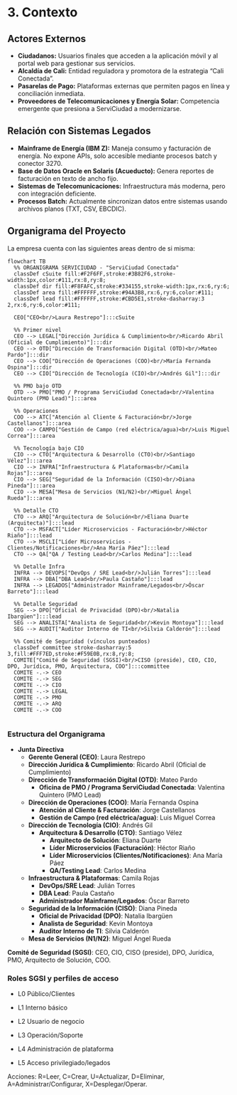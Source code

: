 # 3. Contexto

## Actores Externos

- **Ciudadanos:** Usuarios finales que acceden a la aplicación móvil y al portal web para gestionar sus servicios.  
- **Alcaldía de Cali:** Entidad reguladora y promotora de la estrategia “Cali Conectada”.  
- **Pasarelas de Pago:** Plataformas externas que permiten pagos en línea y conciliación inmediata.  
- **Proveedores de Telecomunicaciones y Energía Solar:** Competencia emergente que presiona a ServiCiudad a modernizarse.  

## Relación con Sistemas Legados

- **Mainframe de Energía (IBM Z):** Maneja consumo y facturación de energía. No expone APIs, solo accesible mediante procesos batch y conector 3270.  
- **Base de Datos Oracle en Solaris (Acueducto):** Genera reportes de facturación en texto de ancho fijo.  
- **Sistemas de Telecomunicaciones:** Infraestructura más moderna, pero con integración deficiente.  
- **Procesos Batch:** Actualmente sincronizan datos entre sistemas usando archivos planos (TXT, CSV, EBCDIC).

## Organigrama del Proyecto

La empresa cuenta con las siguientes areas dentro de si misma:  

```mermaid
flowchart TB
  %% ORGANIGRAMA SERVICIUDAD - "ServiCiudad Conectada"
  classDef cSuite fill:#F2F6FF,stroke:#3B82F6,stroke-width:1px,color:#111,rx:8,ry:8;
  classDef dir fill:#F8FAFC,stroke:#334155,stroke-width:1px,rx:6,ry:6;
  classDef area fill:#FFFFFF,stroke:#94A3B8,rx:6,ry:6,color:#111;
  classDef lead fill:#FFFFFF,stroke:#CBD5E1,stroke-dasharray:3 2,rx:6,ry:6,color:#111;

  CEO["CEO<br/>Laura Restrepo"]:::cSuite

  %% Primer nivel
  CEO --> LEGAL["Dirección Jurídica & Cumplimiento<br/>Ricardo Abril (Oficial de Cumplimiento)"]:::dir
  CEO --> OTD["Dirección de Transformación Digital (OTD)<br/>Mateo Pardo"]:::dir
  CEO --> COO["Dirección de Operaciones (COO)<br/>María Fernanda Ospina"]:::dir
  CEO --> CIO["Dirección de Tecnología (CIO)<br/>Andrés Gil"]:::dir

  %% PMO bajo OTD
  OTD --> PMO["PMO / Programa ServiCiudad Conectada<br/>Valentina Quintero (PMO Lead)"]:::area

  %% Operaciones
  COO --> ATC["Atención al Cliente & Facturación<br/>Jorge Castellanos"]:::area
  COO --> CAMPO["Gestión de Campo (red eléctrica/agua)<br/>Luis Miguel Correa"]:::area

  %% Tecnología bajo CIO
  CIO --> CTO["Arquitectura & Desarrollo (CTO)<br/>Santiago Vélez"]:::area
  CIO --> INFRA["Infraestructura & Plataformas<br/>Camila Rojas"]:::area
  CIO --> SEG["Seguridad de la Información (CISO)<br/>Diana Pineda"]:::area
  CIO --> MESA["Mesa de Servicios (N1/N2)<br/>Miguel Ángel Rueda"]:::area

  %% Detalle CTO
  CTO --> ARQ["Arquitectura de Solución<br/>Eliana Duarte (Arquitecta)"]:::lead
  CTO --> MSFACT["Líder Microservicios - Facturación<br/>Héctor Riaño"]:::lead
  CTO --> MSCLI["Líder Microservicios - Clientes/Notificaciones<br/>Ana María Páez"]:::lead
  CTO --> QA["QA / Testing Lead<br/>Carlos Medina"]:::lead

  %% Detalle Infra
  INFRA --> DEVOPS["DevOps / SRE Lead<br/>Julián Torres"]:::lead
  INFRA --> DBA["DBA Lead<br/>Paula Castaño"]:::lead
  INFRA --> LEGADOS["Administrador Mainframe/Legados<br/>Óscar Barreto"]:::lead

  %% Detalle Seguridad
  SEG --> DPO["Oficial de Privacidad (DPO)<br/>Natalia Ibargüen"]:::lead
  SEG --> ANALISTA["Analista de Seguridad<br/>Kevin Montoya"]:::lead
  SEG --> AUDIT["Auditor Interno de TI<br/>Silvia Calderón"]:::lead

  %% Comité de Seguridad (vínculos punteados)
  classDef committee stroke-dasharray:5 3,fill:#FFF7ED,stroke:#F59E0B,rx:8,ry:8;
  COMITE["Comité de Seguridad (SGSI)<br/>CISO (preside), CEO, CIO, DPO, Jurídica, PMO, Arquitectura, COO"]:::committee
  COMITE -.-> CEO
  COMITE -.-> SEG
  COMITE -.-> CIO
  COMITE -.-> LEGAL
  COMITE -.-> PMO
  COMITE -.-> ARQ
  COMITE -.-> COO


```
### Estructura del Organigrama

- **Junta Directiva**
  - **Gerente General (CEO)**: Laura Restrepo
  - **Dirección Jurídica & Cumplimiento**: Ricardo Abril (Oficial de Cumplimiento)
  - **Dirección de Transformación Digital (OTD)**: Mateo Pardo
    - **Oficina de PMO / Programa ServiCiudad Conectada**: Valentina Quintero (PMO Lead)
  - **Dirección de Operaciones (COO)**: María Fernanda Ospina
    - **Atención al Cliente & Facturación**: Jorge Castellanos
    - **Gestión de Campo (red eléctrica/agua)**: Luis Miguel Correa
  - **Dirección de Tecnología (CIO)**: Andrés Gil
    - **Arquitectura & Desarrollo (CTO)**: Santiago Vélez
      - **Arquitecto de Solución**: Eliana Duarte
      - **Líder Microservicios (Facturación)**: Héctor Riaño
      - **Líder Microservicios (Clientes/Notificaciones)**: Ana María Páez
      - **QA/Testing Lead**: Carlos Medina
  - **Infraestructura & Plataformas**: Camila Rojas
    - **DevOps/SRE Lead**: Julián Torres
    - **DBA Lead**: Paula Castaño
    - **Administrador Mainframe/Legados**: Óscar Barreto
  - **Seguridad de la Información (CISO)**: Diana Pineda
    - **Oficial de Privacidad (DPO)**: Natalia Ibargüen
    - **Analista de Seguridad**: Kevin Montoya
    - **Auditor Interno de TI**: Silvia Calderón
  - **Mesa de Servicios (N1/N2)**: Miguel Ángel Rueda

**Comité de Seguridad (SGSI)**: CEO, CIO, CISO (preside), DPO, Jurídica, PMO, Arquitecto de Solución, COO.

### Roles SGSI y perfiles de acceso
- L0 Público/Clientes 

- L1 Interno básico

- L2 Usuario de negocio

- L3 Operación/Soporte

- L4 Administración de plataforma

- L5 Acceso privilegiado/legados

Acciones: R=Leer, C=Crear, U=Actualizar, D=Eliminar, A=Administrar/Configurar, X=Desplegar/Operar.
